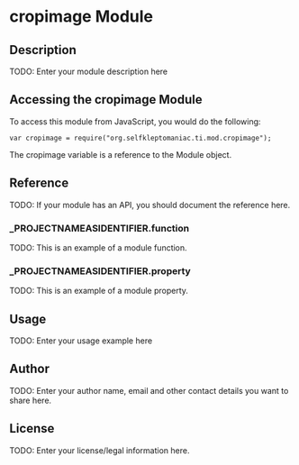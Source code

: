# cropimage Module

## Description

TODO: Enter your module description here

## Accessing the cropimage Module

To access this module from JavaScript, you would do the following:

	var cropimage = require("org.selfkleptomaniac.ti.mod.cropimage");

The cropimage variable is a reference to the Module object.	

## Reference

TODO: If your module has an API, you should document
the reference here.

### ___PROJECTNAMEASIDENTIFIER__.function

TODO: This is an example of a module function.

### ___PROJECTNAMEASIDENTIFIER__.property

TODO: This is an example of a module property.

## Usage

TODO: Enter your usage example here

## Author

TODO: Enter your author name, email and other contact
details you want to share here. 

## License

TODO: Enter your license/legal information here.

